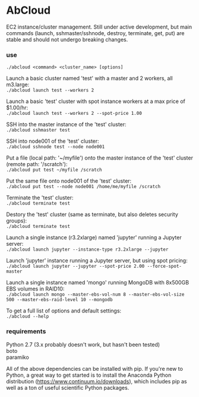# AbCloud  

EC2 instance/cluster management. Still under active development, but main commands (launch, sshmaster/sshnode, destroy, terminate, get, put) are stable and should not undergo breaking changes.

### use
  
`./abcloud <command> <cluster_name> [options]`  
  
Launch a basic cluster named 'test' with a master and 2 workers, all m3.large:  
`./abcloud launch test --workers 2`  
  
Launch a basic 'test' cluster with spot instance workers at a max price of $1.00/hr:  
`./abcloud launch test --workers 2 --spot-price 1.00`  
  
SSH into the master instance of the 'test' cluster:  
`./abcloud sshmaster test`
  
SSH into node001 of the 'test' cluster:  
`./abcloud sshnode test --node node001`
  
Put a file (local path: '~/myfile') onto the master instance of the 'test' cluster (remote path: '/scratch'):  
`./abcloud put test ~/myfile /scratch`
  
Put the same file onto node001 of the 'test' cluster:  
`./abcloud put test --node node001 /home/me/myfile /scratch`
  
Terminate the 'test' cluster:  
`./abcloud terminate test`  
  
Destory the 'test' cluster (same as terminate, but also deletes security groups):  
`./abcloud terminate test`    
    
Launch a single instance (r3.2xlarge) named 'jupyter' running a Jupyter server:  
`./abcloud launch jupyter --instance-type r3.2xlarge --jupyter`  
  
Launch 'jupyter' instance running a Jupyter server, but using spot pricing:  
`./abcloud launch jupyter --jupyter --spot-price 2.00 --force-spot-master`  
  
Launch a single instance named 'mongo' running MongoDB with 8x500GB EBS volumes in RAID10:  
`./abcloud launch mongo --master-ebs-vol-num 8 --master-ebs-vol-size 500 --master-ebs-raid-level 10 --mongodb`  
  
To get a full list of options and default settings:  
`./abcloud --help`


### requirements  
  
Python 2.7 (3.x probably doesn't work, but hasn't been tested)  
boto  
paramiko  
  
All of the above dependencies can be installed with pip. If you're new to Python, a great way to get started is to install the Anaconda Python distribution (https://www.continuum.io/downloads), which includes pip as well as a ton of useful scientific Python packages.  
